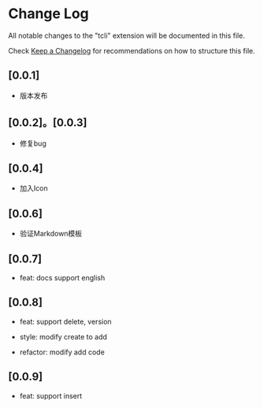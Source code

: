 # Change Log

All notable changes to the "tcli" extension will be documented in this file.

Check [Keep a Changelog](http://keepachangelog.com/) for recommendations on how to structure this file.

## [0.0.1]

- 版本发布

## [0.0.2]。[0.0.3]

- 修复bug

## [0.0.4]

- 加入Icon

## [0.0.6]

- 验证Markdown模板

## [0.0.7]

- feat: docs support english 

## [0.0.8]

- feat: support delete, version

- style: modify create to add

- refactor: modify add code

## [0.0.9]

- feat: support insert
